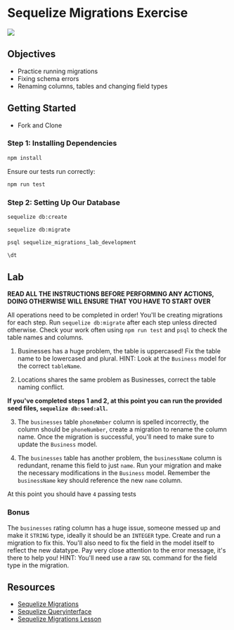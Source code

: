 # Sequelize Migrations Exercise

![](https://lowres.cartooncollections.com/birds-migratory_birds-migration-migrated-snowing-animals-CX903742_low.jpg)

## Objectives

- Practice running migrations
- Fixing schema errors
- Renaming columns, tables and changing field types

## Getting Started

- Fork and Clone

### Step 1: Installing Dependencies

```sh
npm install
```

Ensure our tests run correctly:

```sh
npm run test
```

### Step 2: Setting Up Our Database

```sh
sequelize db:create
```

```sh
sequelize db:migrate
```

```sh
psql sequelize_migrations_lab_development

\dt
```

## Lab

**READ ALL THE INSTRUCTIONS BEFORE PERFORMING ANY ACTIONS, DOING OTHERWISE WILL ENSURE THAT YOU HAVE TO START OVER**

All operations need to be completed in order! You'll be creating migrations for each step. Run `sequelize db:migrate` after each step unless directed otherwise. Check your work often using `npm run test` and `psql` to check the table names and columns.

1. Businesses has a huge problem, the table is uppercased! Fix the table name to be lowercased and plural. HINT: Look at the `Business` model for the correct `tableName`.

2. Locations shares the same problem as Businesses, correct the table naming conflict.

**If you've completed steps 1 and 2, at this point you can run the provided seed files, `sequelize db:seed:all`.**

3. The `businesses` table `phoneNmber` column is spelled incorrectly, the column should be `phoneNumber`, create a migration to rename the column name. Once the migration is successful, you'll need to make sure to update the `Business` model.

4. The `businesses` table has another problem, the `businessName` column is redundant, rename this field to just `name`. Run your migration and make the necessary modifications in the `Business` model. Remember the `businessName` key should reference the new `name` column.

At this point you should have `4` passing tests

### Bonus

The `businesses` rating column has a huge issue, someone messed up and make it `STRING` type, ideally it should be an `INTEGER` type. Create and run a migration to fix this. You'll also need to fix the field in the model itself to reflect the new datatype. Pay very close attention to the error message, it's there to help you! HINT: You'll need use a raw `SQL` command for the field type in the migration.

## Resources

- [Sequelize Migrations](https://sequelize.org/master/manual/migrations.html)
- [Sequelize Queryinterface](https://sequelize.org/master/class/lib/dialects/abstract/query-interface.js~QueryInterface.html)
- [Sequelize Migrations Lesson](https://github.com/SEI-R-1-25/u3_lesson_sequelize_migrations)
